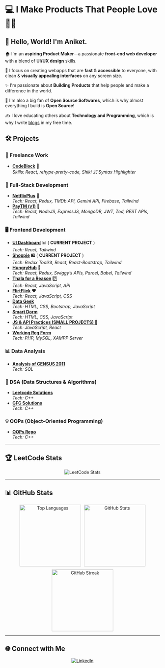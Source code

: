# 💻 I Make Products That People Love 💖✨

## 🌟 Hello, World! I'm Aniket.

🏠 I'm an **aspiring Product Maker**—a passionate **front-end web developer** with a blend of **UI/UX design** skills. 

🎨 I focus on creating webapps that are **fast** & **accessible** to everyone, with clean & **visually appealing interfaces** on any screen size.

✨ I'm passionate about **Building Products** that help people and make a difference in the world.

🚀 I'm also a big fan of **Open Source Softwares**, which is why almost everything I build is **Open Source**!

✍️ I love educating others about **Technology and Programming**, which is why I write [blogs](https://aniketsinha.hashnode.dev/) in my free time.

## 🛠️ **Projects**

### 🎨 **Freelance Work**
- **[CodeBlock](https://github.com/aniketsinha2002/codeblock)** 📱  
  _Skills: React, rehype-pretty-code, Shiki 式 Syntax Highlighter_

### 🔧 **Full-Stack Development**
- **[NetflixPlus](https://github.com/aniketsinha2002/NetflixGPT)** 🍿  
  _Tech: React, Redux, TMDb API, Gemini API, Firebase, Tailwind_
- **[PayTM (v1)](https://github.com/aniketsinha2002/100xDevs/tree/main/paytm)** 💸  
  _Tech: React, NodeJS, ExpressJS, MongoDB, JWT, Zod, REST APIs, Tailwind_


### 🖥️ **Frontend Development**
- **[UI Dashboard](https://github.com/aniketsinha2002/Dashboard-Writix-AI)** 📊  ( **CURRENT PROJECT** )   
  _Tech: React, Tailwind_
- **[Shoppie](https://github.com/aniketsinha2002/Shoppie)** 🛍️  ( **CURRENT PROJECT** )    
  _Tech: Redux Toolkit, React, React-Bootstrap, Tailwind_
- **[HungryHub](https://github.com/aniketsinha2002/HungryHub)** 🍔  
  _Tech: React, Redux, Swiggy’s APIs, Parcel, Babel, Tailwind_
- **[Thala for a Reason](https://github.com/aniketsinha2002/Thala-For-A-Reason)** 7️⃣  
  _Tech: React, JavaScript, API_
- **[FlirtFlick](https://github.com/aniketsinha2002/FlirtFlick)** ❤️  
  _Tech: React, JavaScript, CSS_
- **[Data Geek](https://github.com/aniketsinha2002/DataGeek)**  
  _Tech: HTML, CSS, Bootstrap, JavaScript_
- **[Smart Dorm](https://github.com/aniketsinha2002/smartdorm.github.io)**  
  _Tech: HTML, CSS, JavaScript_
- **[JS & API Practices (SMALL PROJECTS) ](https://github.com/aniketsinha2002/Javascript-and-API-practices)** 🐛  
  _Tech: JavaScript, React_
- **[Working Reg Form](https://github.com/aniketsinha2002/Working-Registration-Form)**  
  _Tech: PHP, MySQL, XAMPP Server_

### 📊 **Data Analysis**
- **[Analysis of CENSUS 2011](https://github.com/aniketsinha2002/SQL_Data_Analysis_CENSUS2011)**  
  _Tech: SQL_

### 🧠 **DSA (Data Structures & Algorithms)**
- **[Leetcode Solutions](https://github.com/aniketsinha2002/Leetcode-Sol)**  
  _Tech: C++_
- **[GFG Solutions](https://github.com/aniketsinha2002/GFG-Sol)**  
  _Tech: C++_

### 💡 **OOPs (Object-Oriented Programming)**
- **[OOPs Repo](https://github.com/aniketsinha2002/OOPs)**  
  _Tech: C++_

---

## 🏆 **LeetCode Stats**
<div align="center">
  <img src="https://leetcard.jacoblin.cool/aniketsinha2002?theme=nord&font=Livvic" alt="LeetCode Stats">
</div>

---

## 📊 **GitHub Stats**

<div align="center" style="display: flex; flex-wrap: wrap; justify-content: center; gap: 10px;">
  <img alt="Top Languages" src="https://github-readme-stats.vercel.app/api/top-langs/?username=aniketsinha2002&hide=jupyter%20notebook,html&theme=react&langs_count=16&layout=compact" style="height: 200px; width: auto;" />
  <img alt="GitHub Stats" src="https://github-readme-stats.vercel.app/api?username=aniketsinha2002&theme=dark&hide_border=false&include_all_commits=false&count_private=false" style="height: 200px; width: auto;" />
  <img alt="GitHub Streak" src="https://github-readme-streak-stats.herokuapp.com/?user=aniketsinha2002&theme=dark&hide_border=false" style="height: 200px; width: auto;" />
</div>



---

## 🌐 **Connect with Me**

<div align="center">
  <a href="https://www.linkedin.com/in/aniketsinha2002/" target="_blank" rel="noopener noreferrer">
    <img src="https://img.shields.io/badge/LinkedIn-AniketSinha-blue?style=for-the-badge&logo=linkedin" alt="LinkedIn">
  </a>
</div>
